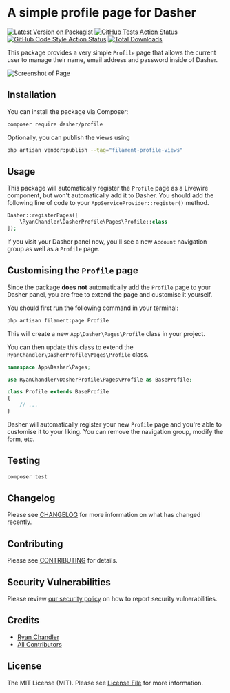 # A simple profile page for Dasher

[![Latest Version on Packagist](https://img.shields.io/packagist/v/zvive/dasher.svg?style=flat-square)](https://packagist.org/packages/zvive/dasher)
[![GitHub Tests Action Status](https://img.shields.io/github/workflow/status/zvive/dasher/run-tests?label=tests)](https://github.com/zvive/dasher/actions?query=workflow%3Arun-tests+branch%3Amain)
[![GitHub Code Style Action Status](https://img.shields.io/github/workflow/status/zvive/dasher/Check%20&%20fix%20styling?label=code%20style)](https://github.com/zvive/dasher/actions?query=workflow%3A"Check+%26+fix+styling"+branch%3Amain)
[![Total Downloads](https://img.shields.io/packagist/dt/zvive/dasher.svg?style=flat-square)](https://packagist.org/packages/zvive/dasher)

This package provides a very simple `Profile` page that allows the current user to manage their name, email address and password inside of Dasher.

![Screenshot of Page](./art/screenshot.png)

## Installation

You can install the package via Composer:

```bash
composer require dasher/profile
```

Optionally, you can publish the views using

```bash
php artisan vendor:publish --tag="filament-profile-views"
```

## Usage

This package will automatically register the `Profile` page as a Livewire component, but won't automatically add it to Dasher. You should add the following line of code to your `AppServiceProvider::register()` method.

```php
Dasher::registerPages([
    \RyanChandler\DasherProfile\Pages\Profile::class
]);
```

If you visit your Dasher panel now, you'll see a new `Account` navigation group as well as a `Profile` page.

## Customising the `Profile` page

Since the package **does not** automatically add the `Profile` page to your Dasher panel, you are free to extend the page and customise it yourself.

You should first run the following command in your terminal:

```bash
php artisan filament:page Profile
```

This will create a new `App\Dasher\Pages\Profile` class in your project.

You can then update this class to extend the `RyanChandler\DasherProfile\Pages\Profile` class.

```php
namespace App\Dasher\Pages;

use RyanChandler\DasherProfile\Pages\Profile as BaseProfile;

class Profile extends BaseProfile
{
    // ...
}
```

Dasher will automatically register your new `Profile` page and you're able to customise it to your liking. You can remove the navigation group, modify the form, etc.

## Testing

```bash
composer test
```

## Changelog

Please see [CHANGELOG](CHANGELOG.md) for more information on what has changed recently.

## Contributing

Please see [CONTRIBUTING](../../.github/CONTRIBUTING.md) for details.

## Security Vulnerabilities

Please review [our security policy](../../security/policy) on how to report security vulnerabilities.

## Credits

- [Ryan Chandler](https://github.com/ryangjchandler)
- [All Contributors](../../contributors)

## License

The MIT License (MIT). Please see [License File](LICENSE.md) for more information.
